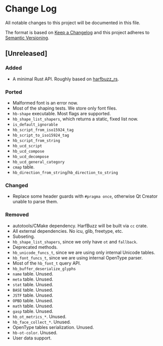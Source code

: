 # Change Log
All notable changes to this project will be documented in this file.

The format is based on [Keep a Changelog](http://keepachangelog.com/)
and this project adheres to [Semantic Versioning](http://semver.org/).

## [Unreleased]
### Added
- A minimal Rust API. Roughly based on [harfbuzz_rs](https://github.com/manuel-rhdt/harfbuzz_rs).

### Ported
- Malformed font is an error now.
- Most of the shaping tests. We store only font files.
- `hb-shape` executable. Most flags are supported.
- `hb_shape_list_shapers`, which returns a static, fixed list now.
- `is_default_ignorable`
- `hb_script_from_iso15924_tag`
- `hb_script_to_iso15924_tag`
- `hb_script_from_string`
- `hb_ucd_script`
- `hb_ucd_compose`
- `hb_ucd_decompose`
- `hb_ucd_general_category`
- `cmap` table.
- `hb_direction_from_string`/`hb_direction_to_string`

### Changed
- Replace some header guards with `#pragma once`, otherwise Qt Creator unable to parse them.

### Removed
- autotools/CMake dependency. HarfBuzz will be built via `cc` crate.
- All external dependencies. No icu, glib, freetype, etc.
- Subseting.
- `hb_shape_list_shapers`, since we only have `ot` and `fallback`.
- Deprecated methods.
- `hb_unicode_funcs_t`, since we are using only internal Unicode tables.
- `hb_font_funcs_t`, since we are using internal OpenType parser.
- Most of the `hb_font_t` query API.
- `hb_buffer_deserialize_glyphs`
- `name` table. Unused.
- `meta` table. Unused.
- `stat` table. Unused.
- `BASE` table. Unused.
- `JSTF` table. Unused.
- `OPBD` table. Unused.
- `math` table. Unused.
- `gasp` table. Unused.
- `hb_ot_metrics_*`. Unused.
- `hb_face_collect_*`. Unused.
- OpenType tables serialization. Unused.
- `hb-ot-color`. Unused.
- User data support.
